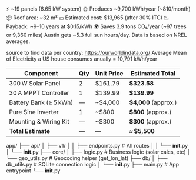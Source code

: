 ⚡ ~19 panels (6.65 kW system)
🌞 Produces ~9,700 kWh/year (~810/month)
📦 Roof area: ~32 m²
💵 Estimated cost: $13,965 (after 30% ITC)
📉 Payback: ~9–10 years at $0.15/kWh
🌍 Saves 3.9 tons CO₂/year (~97 trees or 9,360 miles)
Austin gets ~5.3 full sun hours/day. Data is based on NREL averages.


source to find data per country: https://ourworldindata.org/
Average Mean of Electricity a US house consumes anually = 10,791 kWh/year

| Component              | Qty | Unit Price | Estimated Total       |
| ---------------------- | --- | ---------- | --------------------- |
| 300 W Solar Panel      | 2   | \$161.79   | **\$323.58**          |
| 30 A MPPT Controller   | 1   | \$139.99   | **\$139.99**          |
| Battery Bank (≥ 5 kWh) | —   | \~\$4,000  | **\$4,000** (approx.) |
| Pure Sine Inverter     | 1   | \~\$800    | **\$800** (approx.)   |
| Mounting & Wiring Kit  | —   | \~\$300    | **\$300** (approx.)   |
| **Total Estimate**     | —   | —          | **≈ \$5,500**         |


app/
├── api/
│   ├── v1/
│   │   ├── endpoints.py     # All routes
│   │   └── __init__.py
│   └── __init__.py
├── core/
│   ├── logic.py             # Business logic (solar calcs, etc)
│   └── geo_utils.py         # Geocoding helper (get_lon_lat)
├── db/
│   ├── db_utils.py          # SQLite connection logic
│   └── __init__.py
├── main.py                  # App entrypoint
└── __init__.py


